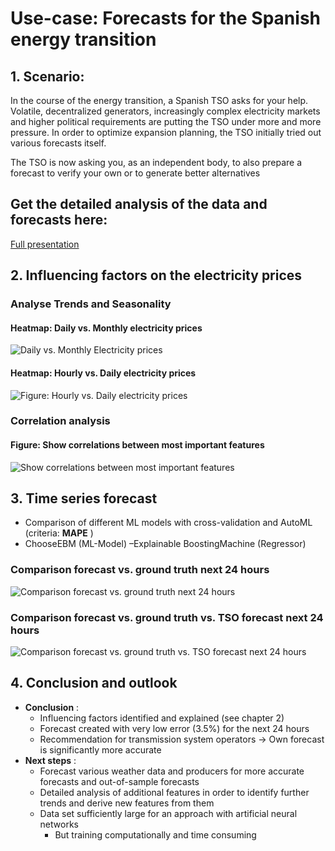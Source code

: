 # Use-case: Forecasts for the Spanish energy transition

## 1. Scenario:
In the course of the energy transition, a Spanish TSO asks for your help. Volatile, decentralized generators, increasingly complex electricity markets and higher political requirements are putting the TSO under more and more pressure. In order to optimize expansion planning, the TSO initially tried out various forecasts itself.

The TSO is now asking you, as an independent body, to also prepare a forecast to verify your own or to generate better alternatives

## Get the detailed analysis of the data and forecasts here:
[Full presentation](Analyse_Energy_prices_Spain_results.pdf)

## 2. Influencing factors on the electricity prices

### Analyse Trends and Seasonality

#### Heatmap: Daily vs. Monthly electricity prices

<img title="Daily vs. Monthly Electricity prices" alt="Daily vs. Monthly Electricity prices" src="heatmap_tag_monat.png">

#### Heatmap: Hourly vs. Daily electricity prices

<img title="Figure: Hourly vs. Daily electricity prices" alt="Figure: Hourly vs. Daily electricity prices" src="heatmap_stunde_tag.png">

### Correlation analysis

#### Figure: Show correlations between most important features 

<img title="Show correlations between most important features" alt="Show correlations between most important features" src="corr.png">



## 3. Time series forecast

- Comparison of different ML models with cross-validation and AutoML (criteria: **MAPE** )
- ChooseEBM (ML-Model) –Explainable BoostingMachine (Regressor)


### Comparison forecast vs. ground truth next 24 hours
<img title="Comparison forecast vs. ground truth next 24 hours" alt="Comparison forecast vs. ground truth next 24 hours" src="forecast_d.png">

### Comparison forecast vs. ground truth vs. TSO forecast next 24 hours
<img title="Comparison forecast vs. ground truth vs. TSO forecast next 24 hours" alt="Comparison forecast vs. ground truth vs. TSO forecast next 24 hours" src="forecast_final.png">


## 4. Conclusion and outlook

- **Conclusion** :
    - Influencing factors identified and explained (see chapter 2)
    - Forecast created with very low error (3.5%) for the next 24 hours
    - Recommendation for transmission system operators → Own forecast is significantly more accurate
- **Next steps** :
    - Forecast various weather data and producers for more accurate forecasts and out-of-sample forecasts
    - Detailed analysis of additional features in order to identify further trends and derive new features from
       them
    - Data set sufficiently large for an approach with artificial neural networks
       - But training computationally and time consuming



